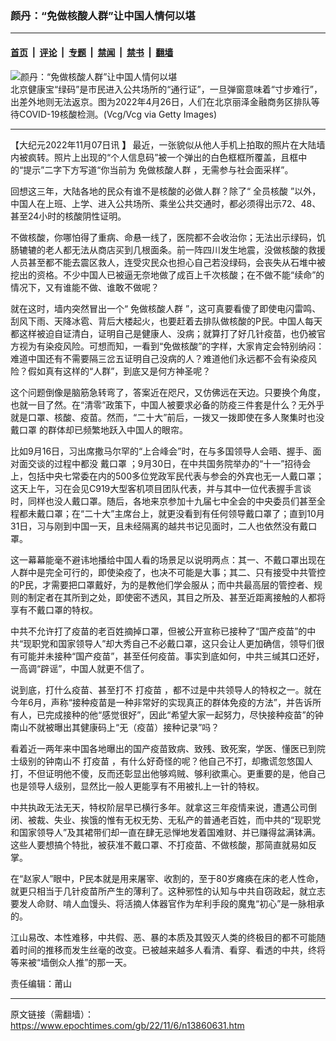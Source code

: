 ### 颜丹：“免做核酸人群”让中国人情何以堪

---

#### [首页](../../../..?n13860631) &nbsp;|&nbsp; [评论](../../../../../epoch-comment?n13860631) &nbsp;|&nbsp; [专题](../../../../../epoch-special?n13860631) &nbsp;|&nbsp; [禁闻](../../../../../epoch-news?n13860631) &nbsp;|&nbsp; [禁书](../../../../../books?n13860631) &nbsp;|&nbsp; [翻墙](https://github.com/gfw-breaker/nogfw/blob/master/README.md?n13860631)


<div><img alt="颜丹：“免做核酸人群”让中国人情何以堪" class="attachment-djy_600_400 size-djy_600_400 wp-post-image" src="https://i.epochtimes.com/assets/uploads/2022/11/id13859406-Beijing-Financial-Business-District-1200x800-600x400.jpg"/>
<div class="caption">
 北京健康宝“绿码”是市民进入公共场所的“通行证”，一旦弹窗意味着“寸步难行”，出差外地则无法返京。图为2022年4月26日，人们在北京丽泽金融商务区排队等待COVID-19核酸检测。(Vcg/Vcg via Getty Images)
</div></div><hr/><div class="post_content" id="artbody" itemprop="articleBody">
 <!-- article content begin -->
 <p>
  【大纪元2022年11月07日讯
  <strong>
   】
  </strong>
  最近，一张貌似从他人手机上拍取的照片在大陆墙内被疯转。照片上出现的“个人信息码”被一个弹出的白色框框所覆盖，且框中的“提示”二字下方写道“你当前为
  <ok href="https://www.epochtimes.com/gb/tag/%E5%85%8D%E5%81%9A%E6%A0%B8%E9%85%B8%E4%BA%BA%E7%BE%A4.html">
   免做核酸人群
  </ok>
  ，无需参与社会面采样”。
 </p>
 <p>
  回想这三年，大陆各地的民众有谁不是核酸的必做人群？除了“
  <ok href="https://www.epochtimes.com/gb/tag/%E5%85%A8%E5%91%98%E6%A0%B8%E9%85%B8.html">
   全员核酸
  </ok>
  ”以外，中国人在上班、上学、进入公共场所、乘坐公共交通时，都必须得出示72、48、甚至24小时的核酸阴性证明。
 </p>
 <p>
  不做核酸，你哪怕得了重病、命悬一线了，医院都不会收治你；无法出示绿码，饥肠辘辘的老人都无法从商店买到几根面条。前一阵四川发生地震，没做核酸的救援人员甚至都不能去震区救人，连受灾民众也担心自己若没绿码，会丧失从石堆中被挖出的资格。不少中国人已被逼无奈地做了成百上千次核酸；在不做不能“续命”的情况下，又有谁能不做、谁敢不做呢？
 </p>
 <p>
  就在这时，墙内突然冒出一个“
  <ok href="https://www.epochtimes.com/gb/tag/%E5%85%8D%E5%81%9A%E6%A0%B8%E9%85%B8%E4%BA%BA%E7%BE%A4.html">
   免做核酸人群
  </ok>
  ”，这可真要看傻了即使电闪雷鸣、刮风下雨、天降冰雹、背后大楼起火，也要赶着去排队做核酸的P民。中国人每天都这样被迫自证清白，证明自己是健康人、没病；就算打了好几针疫苗，也仍被官方视为有染疫风险。可想而知，一看到“免做核酸”的字样，大家肯定会特别纳闷：难道中国还有不需要隔三岔五证明自己没病的人？难道他们永远都不会有染疫风险？假如真有这样的“人群”，到底又是何方神圣呢？
 </p>
 <p>
  这个问题倒像是脑筋急转弯了，答案近在咫尺，又仿佛远在天边。只要换个角度，也就一目了然。在“清零”政策下，中国人被要求必备的防疫三件套是什么？无外乎就是口罩、核酸、疫苗。然而，“二十大”前后，一拨又一拨即使在多人聚集时也没
  <ok href="https://www.epochtimes.com/gb/tag/%E6%88%B4%E5%8F%A3%E7%BD%A9.html">
   戴口罩
  </ok>
  的群体却已频繁地跃入中国人的眼帘。
 </p>
 <p>
  比如9月16日，习出席撒马尔罕的“上合峰会”时，在与多国领导人会晤、握手、面对面交谈的过程中都没
  <ok href="https://www.epochtimes.com/gb/tag/%E6%88%B4%E5%8F%A3%E7%BD%A9.html">
   戴口罩
  </ok>
  ；9月30日，在中共国务院举办的“十一”招待会上，包括中央七常委在内的500多位党政军民代表与参会的外宾也无一人戴口罩；这天上午，习在会见C919大型客机项目团队代表，并与其中一位代表握手言谈时，同样也没人戴口罩。随后，各地来京参加十九届七中全会的中央委员们甚至全程都未戴口罩；在“二十大”主席台上，就更没看到有任何领导戴口罩了；直到10月31日，习与刚到中国一天，且未经隔离的越共书记见面时，二人也依然没有戴口罩。
 </p>
 <p>
  这一幕幕能毫不避讳地播给中国人看的场景足以说明两点：其一、不戴口罩出现在人群中是完全可行的，即使染疫了，也决不可能是大事；其二、只有接受中共管控的P民，才需要把口罩戴好，为的是教他们学会服从；而中共最高层的管控者、规则的制定者在其所到之处，即使密不透风，其目之所及、甚至近距离接触的人都将享有不戴口罩的特权。
 </p>
 <p>
  中共不允许打了疫苗的老百姓摘掉口罩，但被公开宣称已接种了“国产疫苗”的中共“现职党和国家领导人”却大秀自己不必戴口罩，这只会让人更加确信，领导们很有可能并未接种“国产疫苗”，甚至任何疫苗。事实到底如何，中共三缄其口还好，一高调“辟谣”，中国人就更不信了。
 </p>
 <p>
  说到底，打什么疫苗、甚至打不
  <ok href="https://www.epochtimes.com/gb/tag/%E6%89%93%E7%96%AB%E8%8B%97.html">
   打疫苗
  </ok>
  ，都不过是中共领导人的特权之一。就在今年6月，声称“接种疫苗是一种非常好的实现真正的群体免疫的方法”，并告诉所有人，已完成接种的他“感觉很好”，因此“希望大家一起努力，尽快接种疫苗”的钟南山不就被曝出其健康码上“无（疫苗）接种记录”吗？
 </p>
 <p>
  看着近一两年来中国各地曝出的国产疫苗致病、致残、致死案，学医、懂医已到院士级别的钟南山不
  <ok href="https://www.epochtimes.com/gb/tag/%E6%89%93%E7%96%AB%E8%8B%97.html">
   打疫苗
  </ok>
  ，有什么好奇怪的呢？他自己不打，却撒谎忽悠国人打，不但证明他不傻，反而还彰显出他够鸡贼、够利欲熏心。更重要的是，他自己也是领导人级别，显然比一般人更能享有不用被扎上一针的特权。
 </p>
 <p>
  中共执政无法无天，特权阶层早已横行多年。就拿这三年疫情来说，遭遇公司倒闭、被裁、失业、挨饿的惟有无权无势、无私产的普通老百姓，而中共的“现职党和国家领导人”及其裙带们却一直在肆无忌惮地发着国难财、并已赚得盆满钵满。这些人要想搞个特批，被获准不戴口罩、不打疫苗、不做核酸，那简直就易如反掌。
 </p>
 <p>
  在“赵家人”眼中，P民本就是用来屠宰、收割的，至于80岁瘫痪在床的老人性命，就更只相当于几针疫苗所产生的薄利了。这种邪性的认知与中共自窃政起，就立志要发人命财、啃人血馒头、将活摘人体器官作为牟利手段的魔鬼“初心”是一脉相承的。
 </p>
 <p>
  江山易改、本性难移，中共假、恶、暴的本质及其毁灭人类的终极目的都不可能随着时间的推移而发生丝毫的改变。已被越来越多人看清、看穿、看透的中共，终将等来被“墙倒众人推”的那一天。
 </p>
 <p>
  责任编辑：莆山
 </p>
 <!-- article content end -->
 <div id="below_article_ad">
 </div>
</div>


---

原文链接（需翻墙）：https://www.epochtimes.com/gb/22/11/6/n13860631.htm